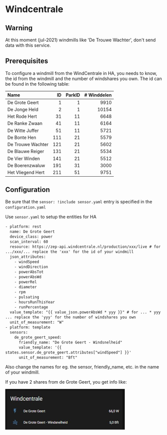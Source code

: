 # Windcentrale

## Warning
At this moment (jul-2021) windmills like 'De Trouwe Wachter', don't send data with this service.

## Prerequisites
To configure a windmill from the WindCentrale in HA, you needs to know, the id from the windmill and the number of windshares you own.
The id can be found in the following table:

| Name              |   ID | ParkID | # Winddelen |
| :---              | ---: |   ---: |        ---: |
| De Grote Geert    |    1 |      1 |        9910 |
| De Jonge Held     |    2 |      1 |       10154 |
| Het Rode Hert     |   31 |     11 |        6648 |
| De Ranke Zwaan    |   41 |     11 |        6164 |
| De Witte Juffer   |   51 |     11 |        5721 |
| De Bonte Hen      |  111 |     21 |        5579 |
| De Trouwe Wachter |  121 |     21 |        5602 |
| De Blauwe Reiger  |  131 |     21 |        5534 |
| De Vier Winden    |  141 |     21 |        5512 |
| De Boerenzwaluw   |  191 |     31 |        3000 |
| Het Vliegend Hert |  211 |     51 |        9751 |

## Configuration
Be sure that the `sensor: !include sensor.yaml` entry is specified in the `configuration.yaml`

Use `sensor.yaml` to setup the entities for HA

```
- platform: rest
  name: De Grote Geert
  device_class: power
  scan_interval: 60
  resource: https://zep-api.windcentrale.nl/production/xxx/live # for .../xxx/... replace the 'xxx' for the id of your windmill
  json_attributes:
    - windSpeed
    - windDirection
    - powerAbsTot
    - powerAbsWd
    - powerRel
    - diameter
    - rpm
    - pulsating
    - hoursRunThisYear
    - runPercentage
  value_template: "{{ value_json.powerAbsWd * yyy }}" # for ... * yyy ... replace the 'yyy' for the number of windshares you own
  unit_of_measurement: "W"
- platform: template
  sensors:
    de_grote_geert_speed:
      friendly_name: "De Grote Geert - Windsnelheid"
      value_template: '{{ states.sensor.de_grote_geert.attributes["windSpeed"] }}'
      unit_of_measurement: "Bft"
```
Also change the names for eg. the sensor, friendly_name, etc. in the name of your windmill.

If you have 2 shares from de Grote Geert, you get info like:

![Screenshot](de_grote_geert.jpg)
